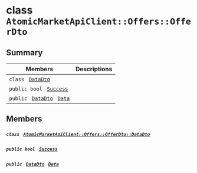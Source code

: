 # class `AtomicMarketApiClient::Offers::OfferDto` 

## Summary

 Members                                | Descriptions                                
----------------------------------------|---------------------------------------------
`class ` [`DataDto`](.github/workflows/documentation/md/AtomicMarketApiClient--Offers--OfferDto--DataDto.md#class_atomic_market_api_client_1_1_offers_1_1_offer_dto_1_1_data_dto)        | 
`public bool ` [`Success`](#class_atomic_market_api_client_1_1_offers_1_1_offer_dto_1a506fb037fbb6bfe8f254c021a2c3cfac) | 
`public ` [`DataDto`](.github/workflows/documentation/md/AtomicMarketApiClient--Offers--OfferDto--DataDto.md#class_atomic_market_api_client_1_1_offers_1_1_offer_dto_1_1_data_dto)` ` [`Data`](#class_atomic_market_api_client_1_1_offers_1_1_offer_dto_1a65c0779654774581967081cf3136bd84) | 

## Members

##### `class ` [`AtomicMarketApiClient::Offers::OfferDto::DataDto`](.github/workflows/documentation/md/AtomicMarketApiClient--Offers--OfferDto--DataDto.md#class_atomic_market_api_client_1_1_offers_1_1_offer_dto_1_1_data_dto) 

##### `public bool ` [`Success`](#class_atomic_market_api_client_1_1_offers_1_1_offer_dto_1a506fb037fbb6bfe8f254c021a2c3cfac) 

##### `public ` [`DataDto`](.github/workflows/documentation/md/AtomicMarketApiClient--Offers--OfferDto--DataDto.md#class_atomic_market_api_client_1_1_offers_1_1_offer_dto_1_1_data_dto)` ` [`Data`](#class_atomic_market_api_client_1_1_offers_1_1_offer_dto_1a65c0779654774581967081cf3136bd84) 

